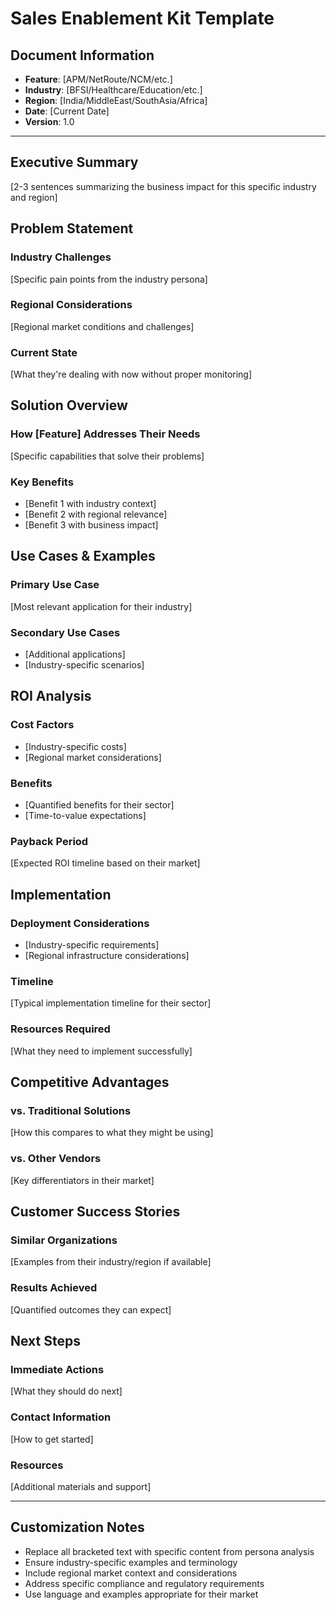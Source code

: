 # Sales Enablement Kit Template

## Document Information
- **Feature**: [APM/NetRoute/NCM/etc.]
- **Industry**: [BFSI/Healthcare/Education/etc.]
- **Region**: [India/MiddleEast/SouthAsia/Africa]
- **Date**: [Current Date]
- **Version**: 1.0

---

## Executive Summary
[2-3 sentences summarizing the business impact for this specific industry and region]

## Problem Statement
### Industry Challenges
[Specific pain points from the industry persona]

### Regional Considerations
[Regional market conditions and challenges]

### Current State
[What they're dealing with now without proper monitoring]

## Solution Overview
### How [Feature] Addresses Their Needs
[Specific capabilities that solve their problems]

### Key Benefits
- [Benefit 1 with industry context]
- [Benefit 2 with regional relevance]
- [Benefit 3 with business impact]

## Use Cases & Examples
### Primary Use Case
[Most relevant application for their industry]

### Secondary Use Cases
- [Additional applications]
- [Industry-specific scenarios]

## ROI Analysis
### Cost Factors
- [Industry-specific costs]
- [Regional market considerations]

### Benefits
- [Quantified benefits for their sector]
- [Time-to-value expectations]

### Payback Period
[Expected ROI timeline based on their market]

## Implementation
### Deployment Considerations
- [Industry-specific requirements]
- [Regional infrastructure considerations]

### Timeline
[Typical implementation timeline for their sector]

### Resources Required
[What they need to implement successfully]

## Competitive Advantages
### vs. Traditional Solutions
[How this compares to what they might be using]

### vs. Other Vendors
[Key differentiators in their market]

## Customer Success Stories
### Similar Organizations
[Examples from their industry/region if available]

### Results Achieved
[Quantified outcomes they can expect]

## Next Steps
### Immediate Actions
[What they should do next]

### Contact Information
[How to get started]

### Resources
[Additional materials and support]

---

## Customization Notes
- Replace all bracketed text with specific content from persona analysis
- Ensure industry-specific examples and terminology
- Include regional market context and considerations
- Address specific compliance and regulatory requirements
- Use language and examples appropriate for their market
